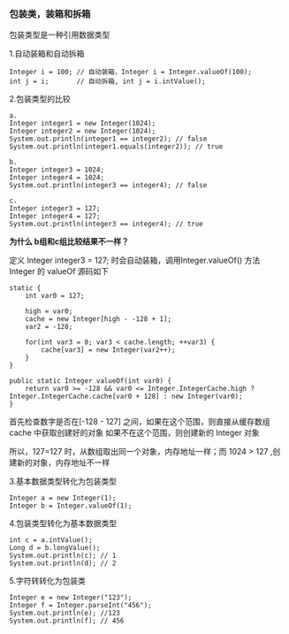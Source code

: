 ### 包装类，装箱和拆箱

包装类型是一种引用数据类型

1.自动装箱和自动拆箱
    
    Integer i = 100; // 自动装箱，Integer i = Integer.valueOf(100);
    int j = i;       // 自动拆箱, int j = i.intValue();

2.包装类型的比较

    a.
    Integer integer1 = new Integer(1024);
    Integer integer2 = new Integer(1024);
    System.out.println(integer1 == integer2); // false
    System.out.println(integer1.equals(integer2)); // true
    
    b.
    Integer integer3 = 1024;
    Integer integer4 = 1024;
    System.out.println(integer3 == integer4); // false
    
    c.
    Integer integer3 = 127;
    Integer integer4 = 127;
    System.out.println(integer3 == integer4); // true

**为什么 b组和c组比较结果不一样？**

定义 Integer integer3 = 127; 时会自动装箱，调用Integer.valueOf() 方法
Integer 的 valueOf 源码如下

    static {
        int var0 = 127;

        high = var0;
        cache = new Integer[high - -128 + 1];
        var2 = -128;

        for(int var3 = 0; var3 < cache.length; ++var3) {
            cache[var3] = new Integer(var2++);
        }
    }

    public static Integer valueOf(int var0) {
        return var0 >= -128 && var0 <= Integer.IntegerCache.high ? Integer.IntegerCache.cache[var0 + 128] : new Integer(var0);
    }
首先检查数字是否在[-128 - 127] 之间，如果在这个范围，则直接从缓存数组 cache 中获取创建好的对象
如果不在这个范围，则创建新的 Integer 对象

所以，127=127 时，从数组取出同一个对象，内存地址一样；而 1024 > 127 ,创建新的对象，内存地址不一样

    
    

3.基本数据类型转化为包装类型

    Integer a = new Integer(1);
    Integer b = Integer.valueOf(1);
    
4.包装类型转化为基本数据类型

    int c = a.intValue();
    Long d = b.longValue();
    System.out.println(c); // 1
    System.out.println(d); // 2
    
5.字符转转化为包装类

    Integer e = new Integer("123");
    Integer f = Integer.parseInt("456");
    System.out.println(e); //123
    System.out.println(f); // 456